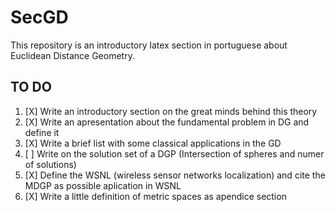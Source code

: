 # SecGD
This repository is an introductory latex section in portuguese about Euclidean Distance Geometry.


## TO DO

1. [X] Write an introductory section on the great minds behind this theory
2. [X] Write an apresentation about the fundamental problem in DG and define it
3. [X] Write a brief list with some classical applications in the GD
4. [ ] Write on the solution set of a DGP (Intersection of spheres and numer of solutions)
5. [X] Define the WSNL (wireless sensor networks localization) and cite the MDGP as possible aplication in WSNL
6. [X] Write a little definition of metric spaces as apendice section
